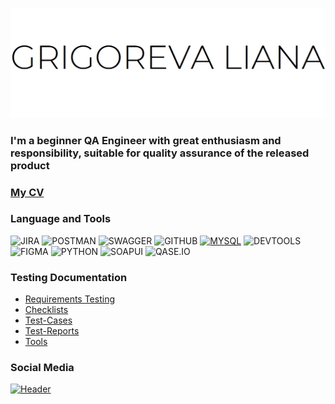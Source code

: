 ![Header](https://github.com/Maromi1/Maromi1/blob/main/assets/%D0%91%D0%B5%D0%B7%D1%8B%D0%BC%D1%8F%D0%BD%D0%BD%D1%8B%D0%B9.png)
### I'm a beginner QA Engineer with great enthusiasm and responsibility, suitable for quality assurance of the released product
### [My CV](https://docs.google.com/document/d/1g3k9vxHNOYZhmwpb_x2CbLtB1Rm8lqKQVE1l5u0rgrQ/edit?usp=sharing)

### Language and Tools
![JIRA](https://img.shields.io/badge/-JIRA-000000?style=for-the-badge&logo=JIRA&logoColor=207CF7)
![POSTMAN](https://img.shields.io/badge/-POSTMAN-000000?style=for-the-badge&logo=POSTMAN&logoColor=)
![SWAGGER](https://img.shields.io/badge/-SWAGGER-000000?style=for-the-badge&logo=SWAGGER&logoColor=)
![GITHUB](https://img.shields.io/badge/-GITHUB-000000?style=for-the-badge&logo=GITHUB&logoColor=)
[![MYSQL](https://img.shields.io/badge/-MYSQL-000000?style=for-the-badge&logo=MYSQL&logoColor=)](https://docs.google.com/document/d/1J12tjHB_x62_Hl_yNm4dieT93SeohnlV7y03WHKEGic/edit?usp=sharing)
![DEVTOOLS](https://img.shields.io/badge/-DEVTOOLS-000000?style=for-the-badge&logo=GOOGLECHROME&logoColor=)
![FIGMA](https://img.shields.io/badge/-FIGMA-000000?style=for-the-badge&logo=FIGMA&logoColor=)
![PYTHON](https://img.shields.io/badge/-PYTHON-000000?style=for-the-badge&logo=PYTHON&logoColor=)
![SOAPUI](https://img.shields.io/badge/-SOAPUI-000000?style=for-the-badge&logo=SOAPUI&logoColor=FCDC00)
![QASE.IO](https://img.shields.io/badge/-QASE.IO-000000?style=for-the-badge&logo=QASE.IO&logoColor=FCDC00)

### Testing Documentation
- [Requirements Testing](https://docs.google.com/document/d/1zvEfMVhu5fTxZHLKrYN7XEQBZ1OD7a5X22NWOYXspkA/edit?usp=sharing)
- [Checklists](https://docs.google.com/document/d/1Wp8h9ogpbXlP2zIo06hodm_hDPBqpytVJ81o-mAa3FA/edit?usp=sharing)
- [Test-Cases](https://docs.google.com/document/d/1mx6ootu1Y9YEl99qIXAurYp6bAoAxnAro10ZN1ibvIY/edit?usp=sharing)
- [Test-Reports](https://docs.google.com/document/d/1TrHtAxqJiKBRgxpZ60zjjriInOV3nX7j3QVVO2N8vhI/edit?usp=sharing)
- [Tools](https://docs.google.com/document/d/1uns9SP2LM_IV4Kc6lNZGfmixwKwLl4C5EuEMeavFpI4/edit?usp=sharing)

### Social Media
[![Header](https://img.shields.io/badge/Linkedin-090909?style=for-the-badge&logo=Linkedin&logoColor=0073b1)](https://www.linkedin.com/in/liana-grigoreva-290366268/)